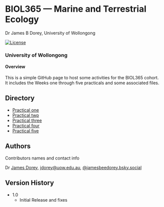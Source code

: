 **BIOL365** — Marine and Terrestrial Ecology
================
Dr James B Dorey, University of Wollongong

<!-- badges: start -->

[![License](https://img.shields.io/badge/license-GPL%20(%3E=%203)-lightgrey.svg?style=flat)](http://www.gnu.org/licenses/gpl-3.0.html)

<!-- badges: end -->
<!-- README.md is generated from README.Rmd. Please edit that file -->

### University of Wollongong

#### **Overview**

This is a simple GitHub page to host some activities for the BIOL365
cohort. It includes the Weeks one through five practicals and some
associated files.

## Directory

- [Practical
  one](https://jbdorey.github.io/EvolutionPracs/articles/PhyloPrac1.html)
- [Practical
  twp](https://jbdorey.github.io/EvolutionPracs/articles/PhyloPrac2.html)
- [Practical
  three](https://jbdorey.github.io/EvolutionPracs/articles/PhyloPrac3.html)
- [Practical
  four](https://jbdorey.github.io/EvolutionPracs/articles/PhyloPrac4.html)
- [Practical
  five](https://jbdorey.github.io/EvolutionPracs/articles/PhyloPrac5.html)

## Authors

Contributors names and contact info

Dr [James Dorey](https://scholars.uow.edu.au/james-dorey),
<jdorey@uow.edu.au>,
[@jamesbeedorey.bsky.social](%5Bhttps://twitter.com/dompizzie%5D(https://bsky.app/profile/jamesbeedorey.bsky.social))

## Version History

- 1.0
  - Initial Release and fixes
